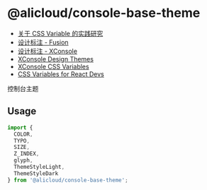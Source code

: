 # @alicloud/console-base-theme

* [关于 CSS Variable 的实践研究](doc/research.md)
* [设计标注 - Fusion](https://fusion.alibaba-inc.com/pc/component/tokens)
* [设计标注 - XConsole](https://fusion.alibaba-inc.com/79480/component/tokens)
* [XConsole Design Themes](https://fusion.alibaba-inc.com/79480/setting/theme)
* [XConsole CSS Variables](https://github.com/aliyun/cloud-design/blob/master/base-components/fusion-theme/xconsole/variables.css)
* [CSS Variables for React Devs](https://www.joshwcomeau.com/css/css-variables-for-react-devs)

控制台主题

## Usage

```js
import {
  COLOR,
  TYPO,
  SIZE,
  Z_INDEX,
  glyph,
  ThemeStyleLight,
  ThemeStyleDark
} from '@alicloud/console-base-theme';
```
